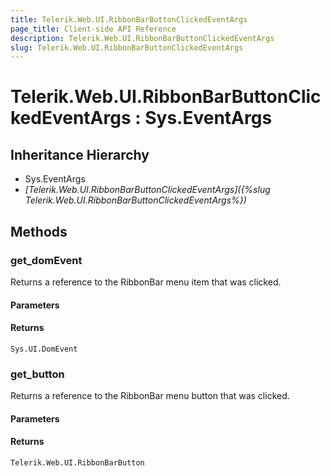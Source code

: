 ```yaml
---
title: Telerik.Web.UI.RibbonBarButtonClickedEventArgs
page_title: Client-side API Reference
description: Telerik.Web.UI.RibbonBarButtonClickedEventArgs
slug: Telerik.Web.UI.RibbonBarButtonClickedEventArgs
---
```


# Telerik.Web.UI.RibbonBarButtonClickedEventArgs : Sys.EventArgs

## Inheritance Hierarchy

* Sys.EventArgs
* *[Telerik.Web.UI.RibbonBarButtonClickedEventArgs]({%slug Telerik.Web.UI.RibbonBarButtonClickedEventArgs%})*

## Methods

### get_domEvent

Returns a reference to the RibbonBar menu item that was clicked.

#### Parameters

#### Returns

`Sys.UI.DomEvent` 

### get_button

Returns a reference to the RibbonBar menu button that was clicked.

#### Parameters

#### Returns

`Telerik.Web.UI.RibbonBarButton` 

